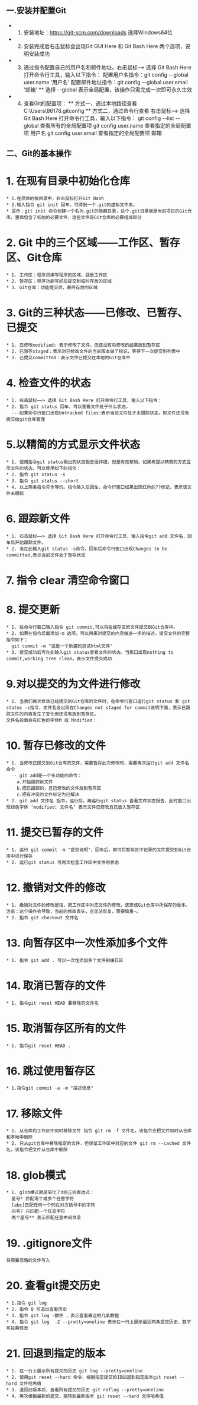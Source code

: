 ## 一.安装并配置Git
  * 1. 安装地址：https://git-scm.com/downloads 选择Windows64位
  * 2. 安装完成后右击鼠标会出现Git GUI Here 和 Git Bash Here 两个选项，说明安装成功
  * 3. 通过指令配置自己的用户名和邮件地址。右击鼠标——> 选择 Git Bash Here 打开命令行工具，输入以下指令：
    配置用户名指令：git config --global user.name '用户名'
    配置邮件地址指令：git config --global user.email '邮箱'
    ** 选择 --global 表示全局配置，该操作只需完成一次即可永久生效
  * 4. 查看Git的配置项：
    ** 方式一，通过本地路径查看 C:\Users\86178\.gitconfig
    ** 方式二，通过命令行查看 右击鼠标——> 选择 Git Bash Here 打开命令行工具，输入以下指令：
      git config --list --global 查看所有的全局配置项
      git config user.name 查看指定的全局配置项 用户名
      git config user.email 查看指定的全局配置项 邮箱

## 二、Git的基本操作
  # 1. 在现有目录中初始化仓库
    * 1.在项目的根目录中，右击鼠标打开Git Bash
    * 2.输入指令 git init 回车，可得到一个.git的虚拟文件夹。
    * 提示：git init 命令创建一个名为.git的隐藏目录，这个.git目录就是当前项目的Git仓库，里面包含了初始的必要文件，这些文件是Git仓库的必要组成部分
  
  # 2. Git 中的三个区域——工作区、暂存区、Git仓库
    * 1. 工作区：程序员编写程序的区域，就是工作区
    * 2. 暂存区：程序功能写好后提交到临时存放的区域
    * 3. Git仓库：功能提交后，最终存放的区域
  
  # 3. Git的三种状态——已修改、已暂存、已提交
    * 1. 已修改modified: 表示修改了文件，但还没有将修改的结果放到暂存区
    * 2. 已暂存staged：表示对已修改文件的当前版本做了标记，等待下一次提交到列表中
    * 3. 已提交committed：表示文件已提交在本地的Git仓库中
  
  # 4. 检查文件的状态
    * 1. 右击鼠标——> 选择 Git Bash Here 打开命令行工具，输入以下指令：
    * 2. 指令 git status 回车，可以查看文件处于什么状态。
      ---如果命令行窗口出现Untracked files:表示当前文件处于未跟踪状态，即文件还没有提交给git仓库管理

  # 5.以精简的方式显示文件状态
    * 1. 使用指令git status输出的状态报告很详细，但是有些繁琐。如果希望以精简的方式显示文件的状态，可以使用如下的指令：
    * 2. 指令 git status -s  
    * 3. 指令 git status --short
    * 4. 以上两条指令完全等价。指令输入后回车，命令行窗口如果出现红色的??标记，表示该文件未跟踪

  # 6. 跟踪新文件
    * 1. 右击鼠标——> 选择 Git Bash Here 打开命令行工具，输入指令git add 文件名，回车后开始跟踪文件。
    * 2. 当在此输入git status -s命令，回车后命令行窗口出现Changes to be committed,表示当前文件处于暂存状态

  # 7. 指令 clear 清空命令窗口

  # 8. 提交更新
    * 1. 在命令行窗口输入指令 git commit,可以将在缓存区的文件提交到Git仓库中。
    * 2. 如果在指令后面添加-m 选项，可以用来对提交的内容做进一步的描述，提交文件的完整指令如下：
      git commit -m "这是一个新建的测试html文件"
    * 3. 提交成功后可在此输入git status查看文件的状态。当窗口出现nothing to commit,working tree clean。表示文件提交成功
  
  # 9.对以提交的为文件进行修改
    * 1. 当我们再次修改已经提交到Git仓库的文件时，在命令行窗口运行git status 和 git status -s指令，文件名会出现在Changes not staged for commit说明下面，表示已跟踪文件的内容发生了变化但还没有放到暂存区。
    文件名前面会有红色的字体M 或 Modified：
  
  # 10. 暂存已修改的文件
    * 1. 当修改已提交到Git仓库的文件，需要暂存此次修改时，需要再次运行git add 文件名 命令
      -- git add是一个多功能的命令：
        a.开始跟踪新文件
        b.把已跟踪的，且已修改的文件放到暂存区
        c.把有冲突的文件标记为已解决
    * 2. git add 文件名 指令，运行后，再运行git status 查看文件状态报告，此时窗口出现绿色字体 ‘modified: 文件名’ 表示文件已修改且已放入暂存区

  # 11. 提交已暂存的文件
    * 1. 运行 git commit -m "提交说明"，回车后，即可将暂存区中记录的文件提交到Git仓库中进行保存
    * 2. 运行git status 可再次检查工作区中文件的状态

  # 12. 撤销对文件的修改
    * 1. 撤销对文件的修改是指，把工作区中对应文件的修改，还原成Git仓库中所保存的版本。注意：这个操作会导致，当前的修改丢失，且无法恢复，需要慎重~。
    * 2. 指令 git checkout 文件名

  # 13. 向暂存区中一次性添加多个文件
    * 1. 指令 git add . 可以一次性添加多个文件到缓存区
  
  # 14. 取消已暂存的文件
    * 1. 指令git reset HEAD 要移除的文件名

  # 15. 取消暂存区所有的文件
    * 1. 指令git reset HEAD .

  # 16. 跳过使用暂存区
    * 1.指令git commit -a -m "描述信息"

  # 17. 移除文件
    * 1. 从仓库和工作区中同时移除文件 指令 git rm -f 文件名，该指令会把文件同时从仓库和本地中删除
    * 2. 只从git仓库中移除指定的文件，但保留工作区中对应的文件 git rm --cached 文件名，该指令把文件从仓库中删除
  
  # 18. glob模式
    * 1. glob模式就是简化了d的正则表达式：
      星号* 匹配零个或多个任意字符
      [abc]匹配任何一个列在对方括号中的字符
      问号? 只匹配一个任意字符
      两个星号** 表示匹配任意中间目录

  # 19. .gitignore文件
    将需要忽略的文件写入

  # 20. 查看git提交历史
    * 1.指令 git log
    * 2. 指令 Q 可退出查看历史
    * 3. 指令 git log -数字 ，表示查看最近的几条数据
    * 4. 指令 git log  -2 --pretty=oneline 表示在一行上展示最近两条提交历史，数字可按需修改

  # 21. 回退到指定的版本
    * 1. 在一行上展示所有提交的历史 git log --pretty=oneline
    * 2. 使用git reset --hard 命令，根据指定提交的ID回退到指定版本git reset --hard 文件哈希值
    * 3. 退回旧版本后，查看所有提交的历史 git reflog --pretty=oneline
    * 4. 再次根据最新的提交，跳转到最新版本 git reset --hard 文件哈希值
